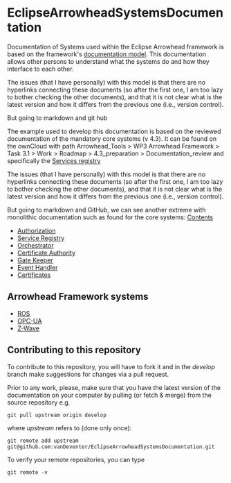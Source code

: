 # EclipseArrowheadSystemsDocumentation
Documentation of Systems used within the Eclipse Arrowhead framework is based on the framework's [documentation model](https://arrowhead.eu/eclipse-arrowhead/this-is-it/documentation-model/).
This documentation allows other persons to understand what the systems do and how they interface to each other.

The issues (that I have personally) with this model is that there are no hyperlinks connecting these documents (so after the first one, I am too lazy to bother checking the other documents), and that it is not clear what is the latest version and how it differs from the previous one (i.e., version control).

But going to markdown and git hub

The example used to develop this documentation is based on the reviewed documentation of the mandatory core systems (v 4.3).
It can be found on the ownCloud with path Arrowhead_Tools > WP3 Arrowhead Framework > Task 3.1 > Work > Roadmap > 4.3_preparation > Documentation_review and specifically the [Services registry](https://atmospheres.research.ltu.se/owncloud/index.php/apps/files/?dir=/Arrowhead_Tools/WP3%20Arrowhead%20Framework/Task%203.1/Work/Roadmap/4.3_preparation/Documentation_review/Arrowhead%20Service%20Registry%20Documentation_JD&fileid=1941349)

The issues (that I have personally) with this model is that there are no hyperlinks connecting these documents (so after the first one, I am too lazy to bother checking the other documents), and that it is not clear what is the latest version and how it differs from the previous one (i.e., version control).

But going to markdown and GitHub, we can see another extreme with monolithic documentation such as found for the core systems:
[Contents](https://github.com/arrowhead-f/core-java-spring#table-of-contents)
- [Authorization](https://github.com/arrowhead-f/core-java-spring#authorization)
- [Service Registry](https://github.com/arrowhead-f/core-java-spring#service-registry)
- [Orchestrator](https://github.com/arrowhead-f/core-java-spring#orchestrator)
- [Certificate Authority](https://github.com/arrowhead-f/core-java-spring#certificate-authority)
- [Gate Keeper](https://github.com/arrowhead-f/core-java-spring#gatekeeper)
- [Event Handler](https://github.com/arrowhead-f/core-java-spring#event-handler)
- [Certificates](https://github.com/arrowhead-f/core-java-spring#certificates)



## Arrowhead Framework systems
- [ROS](/ROS)
- [OPC-UA](/OPCUA)
- [Z-Wave](/ZWave)

## Contributing to this repository
To contribute to this repository, you will have to fork it and in the *develop* branch make suggestions for changes via a pull request.

Prior to any work, please, make sure that you have the latest version of the documentation on your computer by pulling (or fetch & merge) from the source repository e.g.

```
git pull upstream origin develop
```
where *upstream* refers to (done only once):
```
git remote add upstream git@github.com:vanDeventer/EclipseArrowheadSystemsDocumentation.git
```
To verify your remote repositories, you can type
```
git remote -v
```